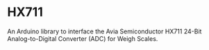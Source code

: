 HX711
=====

An Arduino library to interface the Avia Semiconductor HX711 24-Bit Analog-to-Digital Converter (ADC) for Weigh Scales.
